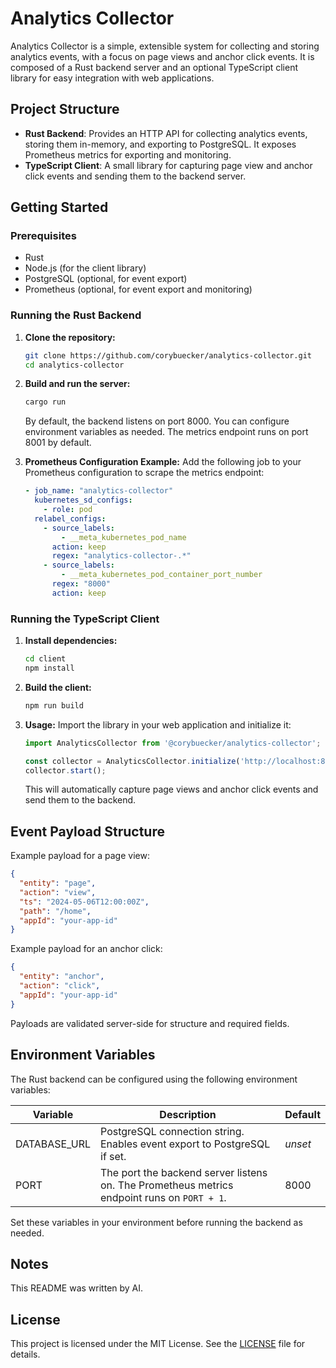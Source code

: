 # Analytics Collector

Analytics Collector is a simple, extensible system for collecting and storing analytics events, with a focus on page views and anchor click events. It is composed of a Rust backend server and an optional TypeScript client library for easy integration with web applications.

## Project Structure

- **Rust Backend**: Provides an HTTP API for collecting analytics events, storing them in-memory, and exporting to PostgreSQL. It exposes Prometheus metrics for exporting and monitoring.
- **TypeScript Client**: A small library for capturing page view and anchor click events and sending them to the backend server.

## Getting Started

### Prerequisites

- Rust
- Node.js (for the client library)
- PostgreSQL (optional, for event export)
- Prometheus (optional, for event export and monitoring)

### Running the Rust Backend

1. **Clone the repository:**
   ```bash
   git clone https://github.com/corybuecker/analytics-collector.git
   cd analytics-collector
   ```

2. **Build and run the server:**
   ```bash
   cargo run
   ```

   By default, the backend listens on port 8000. You can configure environment variables as needed. The metrics endpoint runs on port 8001 by default.

3. **Prometheus Configuration Example:**
   Add the following job to your Prometheus configuration to scrape the metrics endpoint:
   ```yaml
   - job_name: "analytics-collector"
     kubernetes_sd_configs:
       - role: pod
     relabel_configs:
       - source_labels:
           - __meta_kubernetes_pod_name
         action: keep
         regex: "analytics-collector-.*"
       - source_labels:
           - __meta_kubernetes_pod_container_port_number
         regex: "8000"
         action: keep
   ```

### Running the TypeScript Client

1. **Install dependencies:**
   ```bash
   cd client
   npm install
   ```

2. **Build the client:**
   ```bash
   npm run build
   ```

3. **Usage:**
   Import the library in your web application and initialize it:
   ```typescript
   import AnalyticsCollector from '@corybuecker/analytics-collector';

   const collector = AnalyticsCollector.initialize('http://localhost:8000', 'your-app-id');
   collector.start();
   ```

   This will automatically capture page views and anchor click events and send them to the backend.

## Event Payload Structure

Example payload for a page view:
```json
{
  "entity": "page",
  "action": "view",
  "ts": "2024-05-06T12:00:00Z",
  "path": "/home",
  "appId": "your-app-id"
}
```

Example payload for an anchor click:
```json
{
  "entity": "anchor",
  "action": "click",
  "appId": "your-app-id"
}
```

Payloads are validated server-side for structure and required fields.

## Environment Variables

The Rust backend can be configured using the following environment variables:

| Variable       | Description                                      | Default |
| -------------- | ------------------------------------------------ | ------- |
| DATABASE_URL   | PostgreSQL connection string. Enables event export to PostgreSQL if set. | _unset_ |
| PORT           | The port the backend server listens on. The Prometheus metrics endpoint runs on `PORT + 1`. | 8000    |

Set these variables in your environment before running the backend as needed.

## Notes

This README was written by AI.

## License

This project is licensed under the MIT License. See the [LICENSE](./LICENSE) file for details.